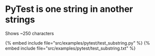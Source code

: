 # PyTest is one string in another strings

Shows ~250 characters

{% embed include file="src/examples/pytest/test_substring.py" %}
{% embed include file="src/examples/pytest/test_substring.txt" %}


